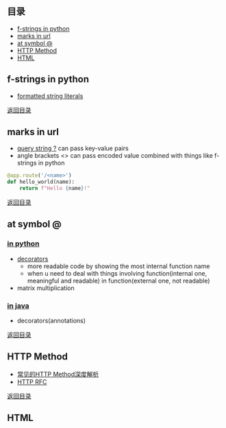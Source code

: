 ## <span id="jump0">目录<span>
  
  * [f-strings in python](#jump1)
  * [marks in url](#jump2)
  * [at symbol \@](#jump3)
  * [HTTP Method](#jump4)
  * [HTML](#jump5)

## <span id="jump1">f-strings in python<span>

  * [formatted string literals](https://realpython.com/python-f-strings/#f-strings-a-new-and-improved-way-to-format-strings-in-python)

  
[返回目录](#jump0)


## <span id="jump2">marks in url<span>
  
  * [query string \?](https://stackoverflow.com/questions/33041449/what-is-the-meaning-of-question-mark-in-url-string) can pass key-value pairs
  * angle brackets \<> can pass encoded value combined with things like f-strings in python

```python
@app.route('/<name>')
def hello_world(name):
    return f"Hello {name}!"
```
  
 
[返回目录](#jump0)

## <span id="jump3">at symbol \@<span>
  
  ### [in python](https://stackoverflow.com/questions/6392739/what-does-the-at-symbol-do-in-python)
 
  * [decorators](https://book.pythontips.com/en/latest/decorators.html)
    * more readable code by showing the most internal function name
    * when u need to deal with things involving function(internal one, meaningful and readable) in function(external one, not readable)
  * matrix multiplication 

  ### [in java](https://stackoverflow.com/questions/31822020/in-java-what-does-the-symbol-mean)
  
  * decorators(annotations)

[返回目录](#jump0)

## <span id="jump4">HTTP Method<span>
  
  * [常见的HTTP Method深度解析](https://segmentfault.com/a/1190000013182974)
  * [HTTP RFC](https://www.ietf.org/rfc/rfc2068.txt)
 

[返回目录](#jump0)


## <span id="jump5">HTML<span>
  
  ### <title> tag
  
  * defines a title in the browser toolbar
  * provides a title for the page when it is added to favorites
  * displays a title for the page in search-engine results
 
  ### item5.2
  
[返回目录](#jump0)
